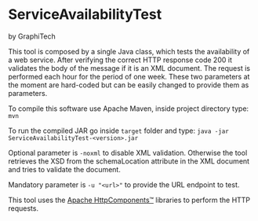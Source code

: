 # ServiceAvailabilityTest
by GraphiTech

This tool is composed by a single Java class, which tests the availability of a web service. After verifying the correct HTTP response code 200 it validates the body of the message if it is an XML document. The request is performed each hour for the period of one week. These two parameters at the moment are hard-coded but can be easily changed to provide them as parameters.

To compile this software use Apache Maven, inside project directory type: `mvn`

To run the compiled JAR go inside `target` folder and type: `java -jar ServiceAvailabilityTest-<version>.jar`

Optional parameter is `-noxml` to disable XML validation.
Otherwise the tool retrieves the XSD from the schemaLocation attribute in the XML document and tries to validate the document.

Mandatory parameter is `-u "<url>"` to provide the URL endpoint to test.

This tool uses the [Apache HttpComponents™](https://hc.apache.org/) libraries to perform the HTTP requests.

